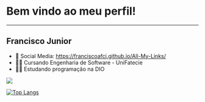 <h1>Bem vindo ao meu perfil!</h1>
<hr>
<h2>Francisco Junior</h2>

- 📢 Social Media: https://franciscoafcj.github.io/All-My-Links/
- 👨‍🎓 Cursando Engenharia de Software - UniFatecie
- 👨‍🎓 Estudando programação na DIO

<picture>
<source 
  srcset="https://github-readme-stats.vercel.app/api?username=Franciscoafcj&show_icons=true&theme=synthwave"
  media="(prefers-color-scheme: dark)"
/>
<source
  srcset="https://github-readme-stats.vercel.app/api?username=Franciscoafcj&show_icons=true"
  media="(prefers-color-scheme: light), (prefers-color-scheme: no-preference)"
/>
<img src="https://github-readme-stats.vercel.app/api?username=Franciscoafcj&show_icons=true" />
</picture>

[![Top Langs](https://github-readme-stats.vercel.app/api/top-langs/?username=Franciscoafcj)](https://github.com/Franciscoafcj/github-readme-stats)
